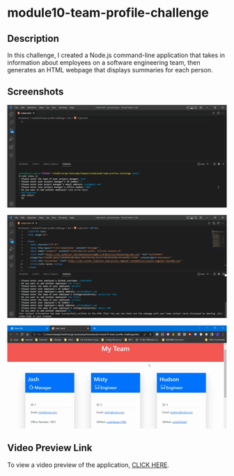 # module10-team-profile-challenge

## Description

In this challenge, I created a Node.js command-line application that takes in information about employees on a software engineering team, then generates an HTML webpage that displays summaries for each person.

## Screenshots

![Screenshot of the application](./images/Team%20Profile%20Screenshot1.png)

![Screenshot of the application](./images/Team%20Profile%20Screenshot2.png)

![Screenshot of the application](./images/Team%20Profile%20Screenshot3.png)

## Video Preview Link

To view a video preview of the application, [CLICK HERE](https://drive.google.com/file/d/1ID2bKGcP7vhtvSXJJkgwC-Ow7VHVfi1v/view).